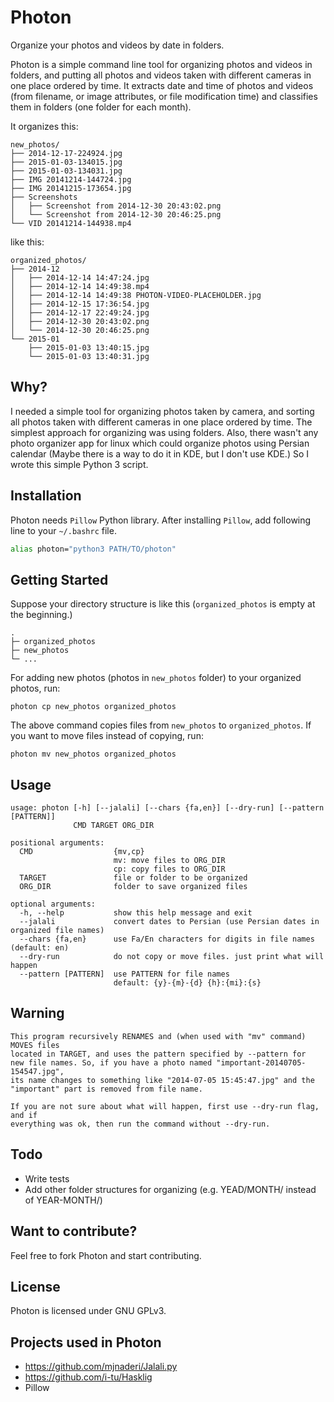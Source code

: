 Photon
======

Organize your photos and videos by date in folders.

Photon is a simple command line tool for organizing photos and
videos in folders, and putting all photos and videos taken with
different cameras in one place ordered by time. It extracts date
and time of photos and videos (from filename, or image attributes,
or file modification time) and classifies them in folders (one
folder for each month).

It organizes this:

    new_photos/
    ├── 2014-12-17-224924.jpg
    ├── 2015-01-03-134015.jpg
    ├── 2015-01-03-134031.jpg
    ├── IMG 20141214-144724.jpg
    ├── IMG 20141215-173654.jpg
    ├── Screenshots
    │   ├── Screenshot from 2014-12-30 20:43:02.png
    │   └── Screenshot from 2014-12-30 20:46:25.png
    └── VID 20141214-144938.mp4

like this:

    organized_photos/
    ├── 2014-12
    │   ├── 2014-12-14 14:47:24.jpg
    │   ├── 2014-12-14 14:49:38.mp4
    │   ├── 2014-12-14 14:49:38 PHOTON-VIDEO-PLACEHOLDER.jpg
    │   ├── 2014-12-15 17:36:54.jpg
    │   ├── 2014-12-17 22:49:24.jpg
    │   ├── 2014-12-30 20:43:02.png
    │   └── 2014-12-30 20:46:25.png
    └── 2015-01
        ├── 2015-01-03 13:40:15.jpg
        └── 2015-01-03 13:40:31.jpg


Why?
----

I needed a simple tool for organizing photos taken by camera,
and sorting all photos taken with different cameras in one place
ordered by time. The simplest approach for organizing was using
folders. Also, there wasn't any photo organizer app for linux which
could organize photos using Persian calendar (Maybe there is a way
to do it in KDE, but I don't use KDE.) So I wrote this simple
Python 3 script.


Installation
------------

Photon needs `Pillow` Python library. After installing `Pillow`,
add following line to your `~/.bashrc` file.

```bash
alias photon="python3 PATH/TO/photon"
```


Getting Started
---------------

Suppose your directory structure is like this
(`organized_photos` is empty at the beginning.)

    .
    ├─ organized_photos
    ├─ new_photos
    └─ ...

For adding new photos (photos in `new_photos` folder) to your
organized photos, run:

    photon cp new_photos organized_photos

The above command copies files from `new_photos` to `organized_photos`.
If you want to move files instead of copying, run:

    photon mv new_photos organized_photos


Usage
-----

    usage: photon [-h] [--jalali] [--chars {fa,en}] [--dry-run] [--pattern [PATTERN]]
                  CMD TARGET ORG_DIR

    positional arguments:
      CMD                  {mv,cp}
                           mv: move files to ORG_DIR
                           cp: copy files to ORG_DIR
      TARGET               file or folder to be organized
      ORG_DIR              folder to save organized files

    optional arguments:
      -h, --help           show this help message and exit
      --jalali             convert dates to Persian (use Persian dates in organized file names)
      --chars {fa,en}      use Fa/En characters for digits in file names (default: en)
      --dry-run            do not copy or move files. just print what will happen
      --pattern [PATTERN]  use PATTERN for file names
                           default: {y}-{m}-{d} {h}:{mi}:{s}


Warning
-------

    This program recursively RENAMES and (when used with "mv" command) MOVES files
    located in TARGET, and uses the pattern specified by --pattern for
    new file names. So, if you have a photo named "important-20140705-154547.jpg",
    its name changes to something like "2014-07-05 15:45:47.jpg" and the
    "important" part is removed from file name.

    If you are not sure about what will happen, first use --dry-run flag, and if
    everything was ok, then run the command without --dry-run.


Todo
----

* Write tests
* Add other folder structures for organizing (e.g. YEAD/MONTH/ instead of YEAR-MONTH/)


Want to contribute?
-------------------

Feel free to fork Photon and start contributing.


License
-------

Photon is licensed under GNU GPLv3.


Projects used in Photon
-----------------------

* https://github.com/mjnaderi/Jalali.py
* https://github.com/i-tu/Hasklig
* Pillow
